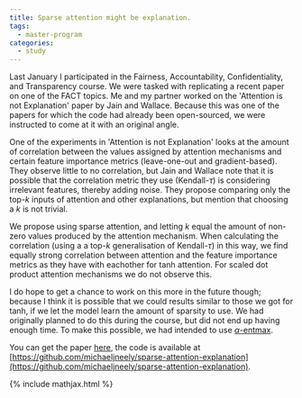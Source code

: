 ```yaml
---
title: Sparse attention might be explanation.
tags:
  - master-program
categories:
  - study
---
```

Last January I participated in the Fairness, Accountability, Confidentiality, and Transparency course. 
We were tasked with replicating a recent paper on one of the FACT topics. 
Me and my partner worked on the 'Attention is not Explanation' paper by Jain and Wallace.
Because this was one of the papers for which the code had already been open-sourced, we were instructed to come at it with an original angle.

One of the experiments in 'Attention is not Explanation' looks at the amount of correlation between the values assigned by attention mechanisms and certain feature importance metrics (leave-one-out and gradient-based).
They observe little to no correlation, but Jain and Wallace note that it is possible that the correlation metric they use (Kendall-$\tau$) is considering irrelevant features, thereby adding noise. 
They propose comparing only the top-$k$ inputs of attention and other explanations, but mention that choosing a $k$ is not trivial. 

We propose using sparse attention, and letting $k$ equal the amount of non-zero values produced by the attention mechanism. 
When calculating the correlation (using a a top-$k$ generalisation of Kendall-$\tau$) in this way, we find equally strong correlation between attention and the feature importance metrics as they have with eachother for tanh attention. 
For scaled dot product attention mechanisms we do not observe this.

I do hope to get a chance to work on this more in the future though;
because I think it is possible that we could results similar to those we got for tanh, if we let the model learn the amount of sparsity to use.
We had originally planned to do this during the course, but did not end up having enough time. 
To make this possible, we had intended to use [$\alpha$-entmax](https://github.com/deep-spin/entmax).

You can get the paper [here](/assets/others/FACT_AI_Paper.pdf), the code is available at [https://github.com/michaeljneely/sparse-attention-explanation](https://github.com/michaeljneely/sparse-attention-explanation).

{% include mathjax.html %}
